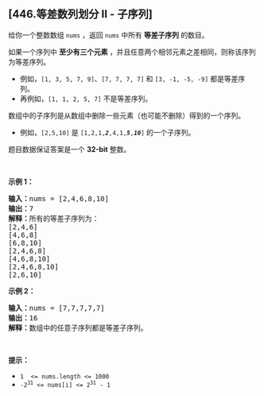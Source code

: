 ## [446.等差数列划分 II - 子序列]
<p>给你一个整数数组 <code>nums</code> ，返回 <code>nums</code> 中所有 <strong>等差子序列</strong> 的数目。</p>

<p>如果一个序列中 <strong>至少有三个元素</strong> ，并且任意两个相邻元素之差相同，则称该序列为等差序列。</p>

<ul>
	<li>例如，<code>[1, 3, 5, 7, 9]</code>、<code>[7, 7, 7, 7]</code> 和 <code>[3, -1, -5, -9]</code> 都是等差序列。</li>
	<li>再例如，<code>[1, 1, 2, 5, 7]</code> 不是等差序列。</li>
</ul>

<p>数组中的子序列是从数组中删除一些元素（也可能不删除）得到的一个序列。</p>

<ul>
	<li>例如，<code>[2,5,10]</code> 是 <code>[1,2,1,<em><strong>2</strong></em>,4,1,<strong><em>5</em></strong>,<em><strong>10</strong></em>]</code> 的一个子序列。</li>
</ul>

<p>题目数据保证答案是一个 <strong>32-bit</strong> 整数。</p>

<p>&nbsp;</p>

<p><strong>示例 1：</strong></p>

<pre>
<strong>输入：</strong>nums = [2,4,6,8,10]
<strong>输出：</strong>7
<strong>解释：</strong>所有的等差子序列为：
[2,4,6]
[4,6,8]
[6,8,10]
[2,4,6,8]
[4,6,8,10]
[2,4,6,8,10]
[2,6,10]
</pre>

<p><strong>示例 2：</strong></p>

<pre>
<strong>输入：</strong>nums = [7,7,7,7,7]
<strong>输出：</strong>16
<strong>解释：</strong>数组中的任意子序列都是等差子序列。
</pre>

<p>&nbsp;</p>

<p><strong>提示：</strong></p>

<ul>
	<li><code>1&nbsp; &lt;= nums.length &lt;= 1000</code></li>
	<li><code>-2<sup>31</sup> &lt;= nums[i] &lt;= 2<sup>31</sup> - 1</code></li>
</ul>
